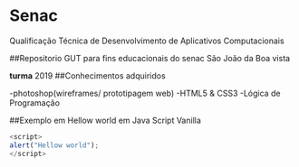 # Senac
Qualificação Técnica de Desenvolvimento de Aplicativos Computacionais

##Repositorio GUT para fins educacionais do senac São João da Boa vista

**turma** 2019
##Conhecimentos adquiridos

-photoshop(wireframes/ prototipagem web)
-HTML5 & CSS3
-Lógica de Programação

##Exemplo em Hellow world em Java Script Vanilla
```js 
<script>
alert("Hellow world");
</script>
```
